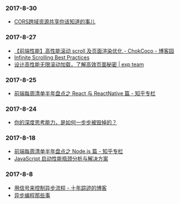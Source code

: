 ### 2017-8-30<br />
+ [CORS跨域资源共享你该知道的事儿](https://mp.weixin.qq.com/s?__biz=MzU0OTExNzYwNg==&mid=2247483814&idx=1&sn=6fa914f7777fcc5a3a7961a37b84429b)<br />

### 2017-8-27<br />
+ [【前端性能】高性能滚动 scroll 及页面渲染优化 - ChokCoco - 博客园](http://www.cnblogs.com/coco1s/p/5499469.html)<br />
+ [Infinite Scrolling Best Practices](https://uxplanet.org/infinite-scrolling-best-practices-c7f24c9af1d)<br />
+ [设计高性能无限滚动加载，了解高效页面秘密 | exp team](https://exp-team.github.io/blog/2017/02/25/js/infinite-scroll/)<br />

### 2017-8-25<br />
+ [前端每周清单半年盘点之 React 与 ReactNative 篇 - 知乎专栏](https://zhuanlan.zhihu.com/p/28560073?group_id=881203046896508928)<br />

### 2017-8-24<br />
+ [你的深度思考能力，是如何一步步被毁掉的？](https://mp.weixin.qq.com/s?__biz=MjM5OTM5OTAyMQ==&mid=2654432204&idx=2&sn=500226618baca34142ca9ec40a15c79e)<br />

### 2017-8-18<br />
+ [前端每周清单半年盘点之 Node.js 篇 - 知乎专栏](https://zhuanlan.zhihu.com/p/28584218?group_id=881572657252945920)<br />
+ [JavaScript 启动性能瓶颈分析与解决方案](https://mp.weixin.qq.com/s?__biz=MzIwNjQwMzUwMQ==&mid=2247484987&idx=1&sn=7f20da20bc6baed62ca8ff115209942b&chksm=972364f9a054edefccebc89bb4b39150328f84fc6a3da53dafa9563df7375fef00b3a1a4c483&scene=21#wechat_redirect)<br />

### 2017-8-8<br />
+ [用信号来控制异步流程 - 十年踪迹的博客](https://www.h5jun.com/post/signals-and-async.html)<br />
+ [异步编程那些事](http://yanhaijing.com/javascript/2017/08/02/talk-async/)<br />